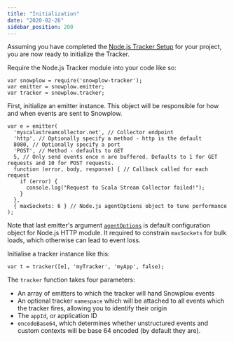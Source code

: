 ```yaml
---
title: "Initialization"
date: "2020-02-26"
sidebar_position: 200
---
```


Assuming you have completed the [Node.js Tracker Setup](/docs/collecting-data/collecting-from-own-applications/node-js-tracker/node-js-tracker-0-3-0/setup/) for your project, you are now ready to initialize the Tracker.

Require the Node.js Tracker module into your code like so:

```
var snowplow = require('snowplow-tracker');
var emitter = snowplow.emitter;
var tracker = snowplow.tracker;
```

First, initialize an emitter instance. This object will be responsible for how and when events are sent to Snowplow.

```
var e = emitter(
  'myscalastreamcollector.net', // Collector endpoint
  'http', // Optionally specify a method - http is the default
  8080, // Optionally specify a port
  'POST', // Method - defaults to GET
  5, // Only send events once n are buffered. Defaults to 1 for GET requests and 10 for POST requests.
  function (error, body, response) { // Callback called for each request
    if (error) {
      console.log("Request to Scala Stream Collector failed!");
    }
  },
  { maxSockets: 6 } // Node.js agentOptions object to tune performance
);
```

Note that last emitter's argument [`agentOptions`](https://nodejs.org/api/http.html#http_new_agent_options) is default configuration object for Node.js HTTP module. It required to constrain `maxSockets` for bulk loads, which otherwise can lead to event loss.

Initialise a tracker instance like this:

```
var t = tracker([e], 'myTracker', 'myApp', false);
```

The `tracker` function takes four parameters:

- An array of emitters to which the tracker will hand Snowplow events
- An optional tracker `namespace` which will be attached to all events which the tracker fires, allowing you to identify their origin
- The `appId`, or application ID
- `encodeBase64`, which determines whether unstructured events and custom contexts will be base 64 encoded (by default they are).
